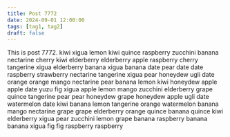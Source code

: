 ```yaml
---
title: Post 7772
date: 2024-09-01 12:00:00
tags: [tag1, tag2]
draft: false
---
```

This is post 7772.
kiwi
xigua
lemon
kiwi
quince
raspberry
zucchini
banana
nectarine
cherry
kiwi
elderberry
elderberry
apple
raspberry
cherry
tangerine
xigua
elderberry
banana
xigua
banana
date
pear
date
date
raspberry
strawberry
nectarine
tangerine
xigua
pear
honeydew
ugli
date
orange
orange
mango
nectarine
pear
banana
lemon
kiwi
honeydew
apple
apple
date
yuzu
fig
xigua
apple
lemon
mango
zucchini
elderberry
grape
quince
tangerine
pear
pear
honeydew
grape
honeydew
apple
ugli
date
watermelon
date
kiwi
banana
lemon
tangerine
orange
watermelon
banana
mango
nectarine
grape
grape
elderberry
orange
quince
banana
quince
kiwi
elderberry
xigua
pear
zucchini
lemon
grape
banana
raspberry
banana
banana
xigua
fig
fig
raspberry
raspberry
